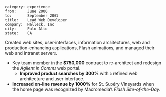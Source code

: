 ~~~
category: experience
from:     June 2000
to:       September 2001
title:    Lead Web Developer
company:  Halleck, Inc.
city:     Palo Alto
state:    CA
~~~

Created web sites, user-interfaces, information architectures, web and
production-enhancing applications, Flash animations, and managed their web and
intranet servers.

- Key team member in the **$750,000** contract to re-architect and redesign the
  *Agilent in Comms* web portal.
  - **Improved product searches by 300%** with a refined web architecture and
    user interface.
- **Increased on-line revenue by 1000%** for St. Supéry Vineyards when the home
  page was recognized by Macromedia’s *Flash Site-of-the-Day*.

